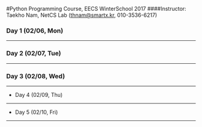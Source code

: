 #Python Programming Course, EECS WinterSchool 2017
####Instructor: Taekho Nam, NetCS Lab (thnam@smartx.kr, 010-3536-6217)

### Day 1 (02/06, Mon)
* * *
### Day 2 (02/07, Tue)
- - -
### Day 3 (02/08, Wed)
- - -
* Day 4 (02/09, Thu)
- - -
* Day 5 (02/10, Fri)
- - -
